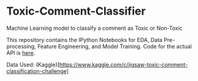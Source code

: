 # Toxic-Comment-Classifier
Machine Learning model to classify a comment as Toxic or Non-Toxic

This repository contains the IPython Notebooks for EDA, Data Pre-processing, Feature Engineering, and Model Training.
Code for the actual API is [here](https://github.com/pmahajan11/Toxic-Comment-Classifier-API).

Data Used: (Kaggle)[https://www.kaggle.com/c/jigsaw-toxic-comment-classification-challenge]
